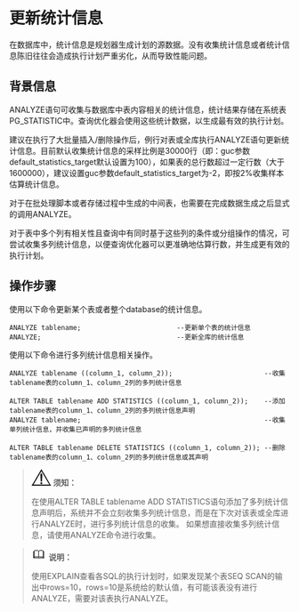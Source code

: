 # 更新统计信息<a name="ZH-CN_TOPIC_0289900381"></a>

在数据库中，统计信息是规划器生成计划的源数据。没有收集统计信息或者统计信息陈旧往往会造成执行计划严重劣化，从而导致性能问题。

## 背景信息<a name="zh-cn_topic_0283136976_zh-cn_topic_0237121513_zh-cn_topic_0073253809_zh-cn_topic_0040046492_section1822974510313"></a>

ANALYZE语句可收集与数据库中表内容相关的统计信息，统计结果存储在系统表PG\_STATISTIC中。查询优化器会使用这些统计数据，以生成最有效的执行计划。

建议在执行了大批量插入/删除操作后，例行对表或全库执行ANALYZE语句更新统计信息。目前默认收集统计信息的采样比例是30000行（即：guc参数default\_statistics\_target默认设置为100），如果表的总行数超过一定行数（大于1600000），建议设置guc参数default\_statistics\_target为-2，即按2%收集样本估算统计信息。

对于在批处理脚本或者存储过程中生成的中间表，也需要在完成数据生成之后显式的调用ANALYZE。

对于表中多个列有相关性且查询中有同时基于这些列的条件或分组操作的情况，可尝试收集多列统计信息，以便查询优化器可以更准确地估算行数，并生成更有效的执行计划。

## 操作步骤<a name="zh-cn_topic_0283136976_zh-cn_topic_0237121513_zh-cn_topic_0073253809_zh-cn_topic_0040046492_section6024390710327"></a>

使用以下命令更新某个表或者整个database的统计信息。

```
ANALYZE tablename;                        --更新单个表的统计信息
ANALYZE;                                  --更新全库的统计信息
```

使用以下命令进行多列统计信息相关操作。

```
ANALYZE tablename ((column_1, column_2));                       --收集tablename表的column_1、column_2列的多列统计信息

ALTER TABLE tablename ADD STATISTICS ((column_1, column_2));    --添加tablename表的column_1、column_2列的多列统计信息声明
ANALYZE tablename;                                              --收集单列统计信息，并收集已声明的多列统计信息

ALTER TABLE tablename DELETE STATISTICS ((column_1, column_2)); --删除tablename表的column_1、column_2列的多列统计信息或其声明
```

>![](public_sys-resources/icon-notice.gif) **须知：** 
>
>在使用ALTER TABLE tablename ADD STATISTICS语句添加了多列统计信息声明后，系统并不会立刻收集多列统计信息，而是在下次对该表或全库进行ANALYZE时，进行多列统计信息的收集。
>如果想直接收集多列统计信息，请使用ANALYZE命令进行收集。

>![](public_sys-resources/icon-note.gif) **说明：** 
>
>使用EXPLAIN查看各SQL的执行计划时，如果发现某个表SEQ SCAN的输出中rows=10，rows=10是系统给的默认值，有可能该表没有进行ANALYZE，需要对该表执行ANALYZE。

